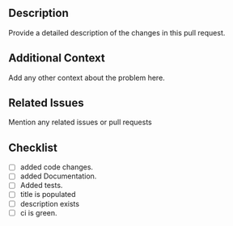 ## Description
Provide a detailed description of the changes in this pull request.

## Additional Context
Add any other context about the problem here.

## Related Issues
Mention any related issues or pull requests

## Checklist

- [ ] added code changes.
- [ ] added Documentation.
- [ ] Added tests.
- [ ] title is populated
- [ ] description exists
- [ ] ci is green.
